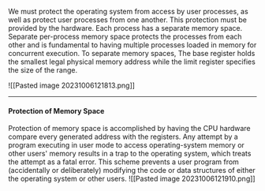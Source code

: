 We must protect the operating system from access by user processes, as well as protect user processes from one another. This protection must be
provided by the hardware.
Each process has a separate memory space. Separate per-process memory
space protects the processes from each other and is fundamental to
having multiple processes loaded in memory for concurrent execution.
To separate memory spaces, The base register holds the smallest legal
physical memory address while the limit register specifies the size of the
range.

![[Pasted image 20231006121813.png]]

***
#### Protection of Memory Space
Protection of memory space is accomplished by having the CPU hardware compare every generated address with the registers.
Any attempt by a program executing in user mode to access operating-system memory or other users' memory results in a trap to the operating system, which treats the attempt as a fatal error.
This scheme prevents a user program from (accidentally or deliberately) modifying the code or data structures of either the operating system or other users.
![[Pasted image 20231006121910.png]]
